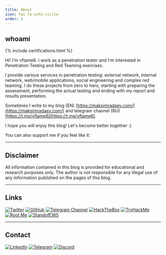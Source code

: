 ```yaml
---
title: About
icon: fas fa-info-circle
order: 3
---
```


## whoami

{% include certifications.html %}

Hi! I'm vflame6. I work as a penetration tester and I'm interested in Penetration Testing and Red Teaming exercises. 

I provide various services in penetration testing: external network, internal network, web/mobile applications, social engineering and complex red teaming. I do these projects from zero to hero, starting with preparing the assessment, performing the actual testing and ending with my report and results presentation. 

Sometimes I write to my blog (EN) [https://maksimradaev.com/](https://maksimradaev.com/) and telegram channel (RU) [https://t.me/vflame6](https://t.me/vflame6).

I hope you will enjoy this blog! Let's become better together :)

You can also support me if you feel like it:

<script type="text/javascript" src="https://cdnjs.buymeacoffee.com/1.0.0/button.prod.min.js" data-name="bmc-button" data-slug="vflame6" data-color="#FFDD00" data-emoji=""  data-font="Cookie" data-text="Buy me a coffee" data-outline-color="#000000" data-font-color="#000000" data-coffee-color="#ffffff" ></script>

---

## Disclaimer

All information contained in this blog is provided for educational and research purposes only. The author is not responsible for any illegal use of any information published on the pages of this blog.

---

## Links

<p align="left">
  <a href="https://x.com/MaksimRadaev" target="_blank"><img src="https://img.shields.io/badge/-Twitter-1D9BF0?style=for-the-badge" alt="Twitter"></a>
  <a href="https://github.com/vflame6" target="_blank"><img src="https://img.shields.io/badge/-GitHub-white?style=for-the-badge" alt="GitHub" /></a>
  <a href="https://t.me/vflame6" target="_blank"><img src="https://img.shields.io/badge/-Telegram-229ED9?style=for-the-badge" alt="Telegram Channel" /></a>
  <a href="https://app.hackthebox.com/profile/973692" target="_blank"><img src="https://img.shields.io/badge/-HackTheBox-9FEF00?style=for-the-badge" alt="HackTheBox" /></a>
  <a href="https://tryhackme.com/p/vflamie" target="_blank"><img src="https://img.shields.io/badge/-TryHackMe-1C2331?style=for-the-badge" alt="TryHackMe" /></a>
  <a href="https://www.root-me.org/vflame6?lang=en" target="_blank"><img src="https://img.shields.io/badge/-Root%20Me-191C22?style=for-the-badge" alt="Root Me" /></a>
  <a href="https://standoff365.com/profile/vflame6/" target="_blank"><img src="https://img.shields.io/badge/-Standoff365-6E4D8F?style=for-the-badge" alt="Standoff365" /></a>
</p>

---

## Contact

<p align="left">
  <a href="https://www.linkedin.com/in/maksim-radaev/" target="_blank"><img src="https://img.shields.io/badge/-LinkedIn-0A66C2?style=for-the-badge&logo=LinkedIn&logoColor=white" alt="LinkedIn" /></a>
  <a href="https://t.me/vflame9" target="_blank"><img src="https://img.shields.io/badge/-Telegram-white?style=for-the-badge&logo=Telegram" alt="Telegram" /></a>
  <a href="https://discordapp.com/users/355932707827744779" target="_blank"><img src="https://img.shields.io/badge/-vflame6-2F3136?style=for-the-badge&logo=Discord" alt="Discord" /></a>
</p>
